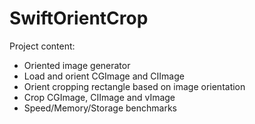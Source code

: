 # SwiftOrientCrop

Project content:
- Oriented image generator
- Load and orient CGImage and CIImage
- Orient cropping rectangle based on image orientation
- Crop CGImage, CIImage and vImage
- Speed/Memory/Storage benchmarks
